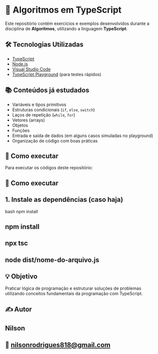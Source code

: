 # 📘 Algoritmos em TypeScript

Este repositório contém exercícios e exemplos desenvolvidos durante a disciplina de **Algoritmos**, utilizando a linguagem **TypeScript**.

## 🛠 Tecnologias Utilizadas

- [TypeScript](https://www.typescriptlang.org/)
- [Node.js](https://nodejs.org/)
- [Visual Studio Code](https://code.visualstudio.com/)
- [TypeScript Playground](https://www.typescriptlang.org/play) (para testes rápidos)

## 📚 Conteúdos já estudados

- Variáveis e tipos primitivos
- Estruturas condicionais (`if`, `else`, `switch`)
- Laços de repetição (`while`, `for`)
- Vetores (arrays)
- Objetos
- Funções
- Entrada e saída de dados (em alguns casos simuladas no playground)
- Organização de código com boas práticas

## 🚀 Como executar

Para executar os códigos deste repositório:

## 🚀 Como executar

## 1.  Instale as dependências (caso haja)

   bash
   npm install

## npm install
## npx tsc
## node dist/nome-do-arquivo.js


## 💡 Objetivo
Praticar lógica de programação e estruturar soluções de problemas utilizando conceitos fundamentais da programação com TypeScript.

## ✍️ Autor 
##  Nilson
## 📧 nilsonrodrigues818@gmail.com
